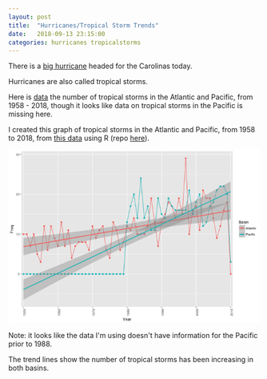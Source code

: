 ```yaml
---
layout: post
title:  "Hurricanes/Tropical Storm Trends"
date:   2018-09-13 23:15:00
categories: hurricanes tropicalstorms
---
```

There is a [big hurricane](https://weather.com/safety/hurricane/news/2018-09-13-hurricane-florence-forecast-carolinas-southeast-landfall) headed for the Carolinas today. 

Hurricanes are also called tropical storms. 

Here is [data](https://www.nhc.noaa.gov/TCR_StormReportsIndex.xml) the number of tropical storms in the Atlantic and Pacific, from 1958 - 2018, though it looks like data on tropical storms in the Pacific is missing here. 

I created this graph of tropical storms in the Atlantic and Pacific, from 1958 to 2018, from [this data](https://www.nhc.noaa.gov/TCR_StormReportsIndex.xml) using R (repo [here](https://github.com/gaced/data_tables/tree/master/tropicalStorms)). 

![ts_trends](/images/ts_trend.png)

Note: it looks like the data I'm using doesn't have information for the Pacific prior to 1988.

The trend lines show the number of tropical storms has been increasing in both basins. 

